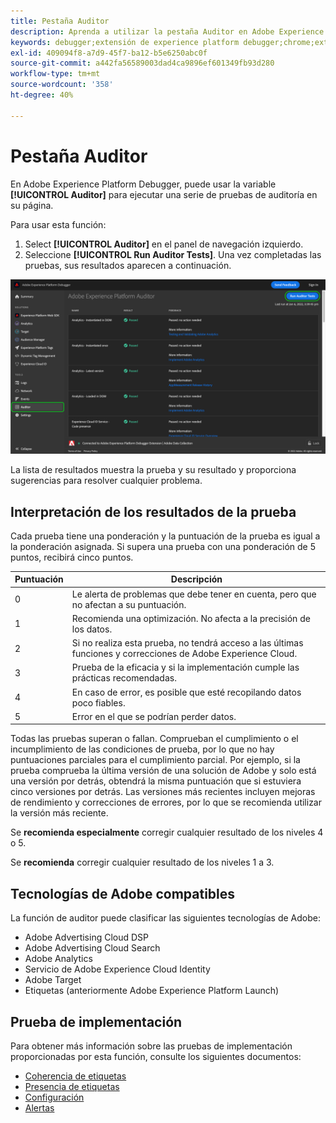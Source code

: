```yaml
---
title: Pestaña Auditor
description: Aprenda a utilizar la pestaña Auditor en Adobe Experience Platform Debugger para probar las implementaciones de Adobe Experience Cloud.
keywords: debugger;extensión de experience platform debugger;chrome;extensión;auditor;dtm;target
exl-id: 409094f8-a7d9-45f7-ba12-b5e6250abc0f
source-git-commit: a442fa56589003dad4ca9896ef601349fb93d280
workflow-type: tm+mt
source-wordcount: '358'
ht-degree: 40%

---
```


# Pestaña Auditor

En Adobe Experience Platform Debugger, puede usar la variable **[!UICONTROL Auditor]** para ejecutar una serie de pruebas de auditoría en su página.

Para usar esta función:

1. Select **[!UICONTROL Auditor]** en el panel de navegación izquierdo.
1. Seleccione **[!UICONTROL Run Auditor Tests]**. Una vez completadas las pruebas, sus resultados aparecen a continuación.

![Captura de pantalla de los resultados de la prueba en la ficha Auditor](../assets/auditor-results.png)

La lista de resultados muestra la prueba y su resultado y proporciona sugerencias para resolver cualquier problema.

## Interpretación de los resultados de la prueba

Cada prueba tiene una ponderación y la puntuación de la prueba es igual a la ponderación asignada. Si supera una prueba con una ponderación de 5 puntos, recibirá cinco puntos.

| Puntuación | Descripción |
| --- | --- |
| 0 | Le alerta de problemas que debe tener en cuenta, pero que no afectan a su puntuación. |
| 1 | Recomienda una optimización. No afecta a la precisión de los datos. |
| 2 | Si no realiza esta prueba, no tendrá acceso a las últimas funciones y correcciones de Adobe Experience Cloud. |
| 3 | Prueba de la eficacia y si la implementación cumple las prácticas recomendadas. |
| 4 | En caso de error, es posible que esté recopilando datos poco fiables. |
| 5 | Error en el que se podrían perder datos. |

Todas las pruebas superan o fallan. Comprueban el cumplimiento o el incumplimiento de las condiciones de prueba, por lo que no hay puntuaciones parciales para el cumplimiento parcial. Por ejemplo, si la prueba comprueba la última versión de una solución de Adobe y solo está una versión por detrás, obtendrá la misma puntuación que si estuviera cinco versiones por detrás. Las versiones más recientes incluyen mejoras de rendimiento y correcciones de errores, por lo que se recomienda utilizar la versión más reciente.

Se **recomienda especialmente** corregir cualquier resultado de los niveles 4 o 5.

Se **recomienda** corregir cualquier resultado de los niveles 1 a 3.

## Tecnologías de Adobe compatibles

La función de auditor puede clasificar las siguientes tecnologías de Adobe:

* Adobe Advertising Cloud DSP
* Adobe Advertising Cloud Search
* Adobe Analytics
* Servicio de Adobe Experience Cloud Identity
* Adobe Target
* Etiquetas (anteriormente Adobe Experience Platform Launch)

## Prueba de implementación

Para obtener más información sobre las pruebas de implementación proporcionadas por esta función, consulte los siguientes documentos:

* [Coherencia de etiquetas](./tag-consistency.md)
* [Presencia de etiquetas](./tag-presence.md)
* [Configuración](./configuration.md)
* [Alertas](./alerts.md)
